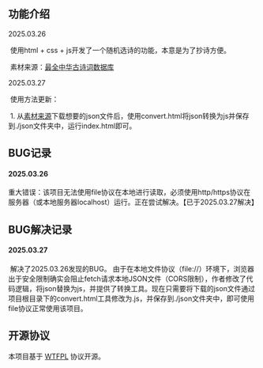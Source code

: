 ## 功能介绍

2025.03.26

​	使用html + css + js开发了一个随机选诗的功能，本意是为了抄诗方便。

​	素材来源：[最全中华古诗词数据库](https://github.com/luoluo13/chinese-poetry)

2025.03.27

​	使用方法更新：

​		1. 从[素材来源](https://github.com/luoluo13/chinese-poetry)下载想要的json文件后，使用convert.html将json转换为js并保存到./json文件夹中，运行index.html即可。



## BUG记录

#### 	2025.03.26

​		重大错误：该项目无法使用file协议在本地进行读取，必须使用http/https协议在服务器（或本地服务器localhost）运行。正在尝试解决。【已于2025.03.27解决】



## BUG解决记录

#### 2025.03.27

​		解决了2025.03.26发现的BUG。
​		由于在本地文件协议（file://）环境下，浏览器出于安全限制确实会阻止fetch请求本地JSON文件（CORS限制），作者修改了代码逻辑，将json替换为js，并提供了转换工具。
​		现在只需要将下载的json文件通过项目根目录下的convert.html工具修改为.js，并保存到./json文件夹中，即可使用file协议正常使用该项目。



## 开源协议

本项目基于 [WTFPL](https://en.wikipedia.org/wiki/WTFPL) 协议开源。